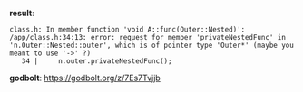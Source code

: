 **result**:
```
class.h: In member function 'void A::func(Outer::Nested)':
/app/class.h:34:13: error: request for member 'privateNestedFunc' in 'n.Outer::Nested::outer', which is of pointer type 'Outer*' (maybe you meant to use '->' ?)
   34 |     n.outer.privateNestedFunc();
```
**godbolt**: https://godbolt.org/z/7Es7Tvjjb
